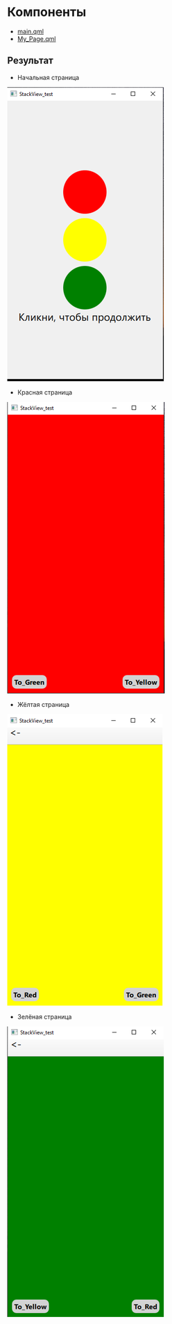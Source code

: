 # Компоненты

- [main.qml](main.qml)
- [My_Page.qml](My_Page.qml)

## Результат

- Начальная страница

![init](initial_page_with_logo.png)

- Красная страница

![red](red_page.png)

- Жёлтая страница

![yellow](yellow_page.png)

- Зелёная страница

![green](green_page.png)

